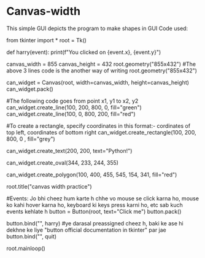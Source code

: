 # Canvas-width
This simple GUI depicts the program to make shapes in GUI
Code used:

from tkinter import * 
root = Tk()

def harry(event):
    print(f"You clicked on {event.x}, {event.y}")

    
canvas_width = 855
canvas_height = 432
root.geometry("855x432")
#The above 3 lines code is the another way of writing root.geometry("855x432") 

can_widget = Canvas(root, width=canvas_width, height=canvas_height)
can_widget.pack()


#The following code goes from point x1, y1 to x2, y2
can_widget.create_line(100, 200, 800, 0, fill="green")
can_widget.create_line(100, 0, 800, 200, fill="red")

#To create a rectangle, specify coordinates in this format:- cordinates of top left, coordinates of bottom right
can_widget.create_rectangle(100, 200, 800, 0 , fill="grey")


can_widget.create_text(200, 200, text="Python!")

can_widget.create_oval(344, 233, 244, 355)

can_widget.create_polygon(100, 400, 455, 545, 154, 341, fill="red")


root.title("canvas width practice")




 #Events: Jo bhi cheez hum karte h chhe vo mouse se click karna ho, mouse ko kahi hover karna ho, keyboard ki keys press karni ho, etc sab kuch events kehlate h
button = Button(root, text="Click me")
button.pack()

button.bind("<Button-1>", harry)        #ye <Button-1> darasal preassigned cheez h, baki ke ase hi dekhne ke liye "button official documentation in tkinter" par jae
button.bind("<Double-1>", quit)



root.mainloop()
